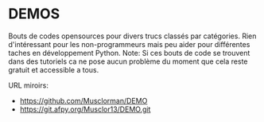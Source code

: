 # DEMOS

Bouts de codes opensources pour divers trucs classés par catégories.
Rien d'intéressant pour les non-programmeurs mais peu aider pour différentes taches en développement Python.
Note: Si ces bouts de code se trouvent dans des tutoriels ca ne pose aucun problème du moment que cela reste gratuit et accessible a tous.

URL miroirs:
- https://github.com/Musclorman/DEMO
- https://git.afpy.org/Musclor13/DEMO.git
